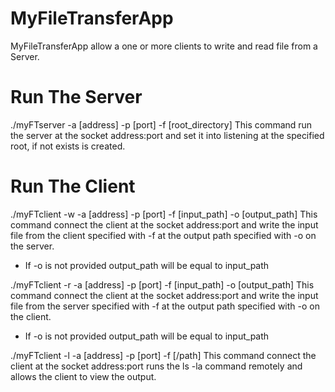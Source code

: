 # MyFileTransferApp
MyFileTransferApp allow a one or more clients to write and read file from a Server.

# Run The Server
./myFTserver -a [address] -p [port] -f [root_directory]
This command run the server at the socket address:port and set it into listening at the specified root, if not exists is created.

# Run The Client
./myFTclient -w -a [address] -p [port] -f [input_path] -o [output_path]
This command connect the client at the socket address:port and write the input file from the client specified with -f at the output path specified with -o on the server.
* If -o is not provided output_path will be equal to input_path

./myFTclient -r -a [address] -p [port] -f [input_path] -o [output_path]
This command connect the client at the socket address:port and write the input file from the server specified with -f at the output path specified with -o on the client.
* If -o is not provided output_path will be equal to input_path

./myFTclient -l -a [address] -p [port] -f [/path] 
This command connect the client at the socket address:port runs the ls -la command remotely and allows the client to view the output.
